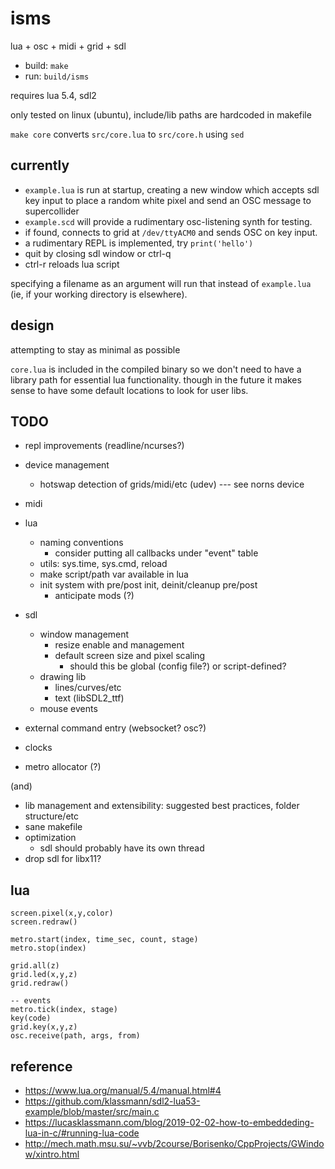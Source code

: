 # isms

lua + osc + midi + grid + sdl

- build: `make`
- run: `build/isms`

requires lua 5.4, sdl2

only tested on linux (ubuntu), include/lib paths are hardcoded in makefile

`make core` converts `src/core.lua` to `src/core.h` using `sed`

## currently

- `example.lua` is run at startup, creating a new window which accepts sdl key input to place a random white pixel and send an OSC message to supercollider
- `example.scd` will provide a rudimentary osc-listening synth for testing.
- if found, connects to grid at `/dev/ttyACM0` and sends OSC on key input.
- a rudimentary REPL is implemented, try `print('hello')`
- quit by closing sdl window or ctrl-q
- ctrl-r reloads lua script

specifying a filename as an argument will run that instead of `example.lua` (ie, if your working directory is elsewhere).

## design

attempting to stay as minimal as possible

`core.lua` is included in the compiled binary so we don't need to have a library path for essential lua functionality. though in the future it makes sense to have some default locations to look for user libs.

## TODO

- repl improvements (readline/ncurses?)
- device management
  - hotswap detection of grids/midi/etc (udev) --- see norns device
- midi
- lua
  - naming conventions
    - consider putting all callbacks under "event" table
  - utils: sys.time, sys.cmd, reload
  - make script/path var available in lua
  - init system with pre/post init, deinit/cleanup pre/post
    - anticipate mods (?)

- sdl
  - window management
    - resize enable and management
    - default screen size and pixel scaling
      - should this be global (config file?) or script-defined?
  - drawing lib
    - lines/curves/etc
    - text (libSDL2_ttf)
  - mouse events

- external command entry (websocket? osc?)
- clocks
- metro allocator (?)

(and)

- lib management and extensibility: suggested best practices, folder structure/etc
- sane makefile
- optimization
  - sdl should probably have its own thread
- drop sdl for libx11?


## lua

```
screen.pixel(x,y,color)
screen.redraw()

metro.start(index, time_sec, count, stage)
metro.stop(index)

grid.all(z)
grid.led(x,y,z)
grid.redraw()

-- events
metro.tick(index, stage)
key(code)
grid.key(x,y,z)
osc.receive(path, args, from)
```


## reference

- https://www.lua.org/manual/5.4/manual.html#4
- https://github.com/klassmann/sdl2-lua53-example/blob/master/src/main.c
- https://lucasklassmann.com/blog/2019-02-02-how-to-embeddeding-lua-in-c/#running-lua-code
- http://mech.math.msu.su/~vvb/2course/Borisenko/CppProjects/GWindow/xintro.html
